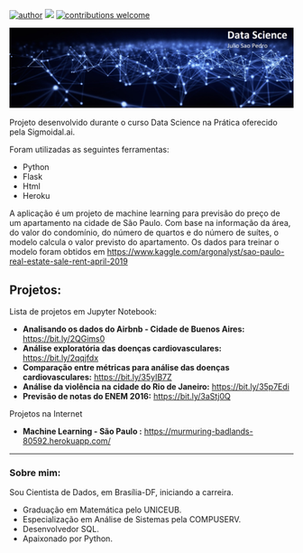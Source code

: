 [![author](https://img.shields.io/badge/author-juliosaopedro-red)](https://www.linkedin.com/in/julio-sao-pedro/) [![](https://img.shields.io/badge/python-3.6.5+-blue.svg)](https://www.python.org/downloads/release/python-365/) [![contributions welcome](https://img.shields.io/badge/contributions-welcome-brightgreen.svg?style=flat)](https://github.com/juliosaopedro/Meus_Projetos/issues)

<p align="center">
  <img src="/imagens/Data-Science-Git-Hub.jpg" >
</p>

Projeto desenvolvido durante o curso Data Science na Prática oferecido pela Sigmoidal.ai.

Foram utilizadas as seguintes ferramentas:
* Python
* Flask
* Html
* Heroku

A aplicação é um projeto de machine learning para previsão do preço de um apartamento na cidade de São Paulo. Com base na informação da área, do valor do condomínio, do número de quartos e do número de suítes, o modelo calcula o valor previsto do apartamento.
Os dados para treinar o modelo foram obtidos em https://www.kaggle.com/argonalyst/sao-paulo-real-estate-sale-rent-april-2019

## Projetos:
Lista de projetos em Jupyter Notebook:

* **Analisando os dados do Airbnb - Cidade de Buenos Aires:** https://bit.ly/2QGims0
* **Análise exploratória das doenças cardiovasculares:** https://bit.ly/2qqjfdx
* **Comparação entre métricas para análise das doenças cardiovasculares:** https://bit.ly/35yIB7Z 
* **Análise da violência na cidade do Rio de Janeiro:** https://bit.ly/35p7Edi
* **Previsão de notas do ENEM 2016:** https://bit.ly/3aStj0Q

Projetos na Internet

* **Machine Learning - São Paulo :** https://murmuring-badlands-80592.herokuapp.com/


---

### Sobre mim:

Sou Cientista de Dados, em Brasília-DF, iniciando a carreira.

* Graduação em Matemática pelo UNICEUB.
* Especialização em Análise de Sistemas pela COMPUSERV.
* Desenvolvedor SQL.
* Apaixonado por Python.
